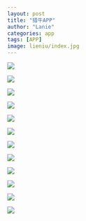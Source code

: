 ```yaml
---
layout: post
title: "猎牛APP"
author: "Lanie"
categories: app
tags: [APP]
image: lieniu/index.jpg
---
```

<img src="{{ site.github.url }}/assets/img/lieniu/1.jpg">
<p></p>
<img src="{{ site.github.url }}/assets/img/lieniu/2.jpg">
<p></p>
<img src="{{ site.github.url }}/assets/img/lieniu/3.jpg">
<p></p>
<img src="{{ site.github.url }}/assets/img/lieniu/4.jpg">
<p></p>
<img src="{{ site.github.url }}/assets/img/lieniu/5.jpg">
<p></p>
<img src="{{ site.github.url }}/assets/img/lieniu/6.jpg">
<p></p>
<img src="{{ site.github.url }}/assets/img/lieniu/7.jpg">
<p></p>
<img src="{{ site.github.url }}/assets/img/lieniu/8.jpg">
<p></p>
<img src="{{ site.github.url }}/assets/img/lieniu/9.jpg">
<p></p>
<img src="{{ site.github.url }}/assets/img/lieniu/anli_1.jpg">
<p></p>
<img src="{{ site.github.url }}/assets/img/lieniu/anli_2.jpg">
<p></p>
<img src="{{ site.github.url }}/assets/img/lieniu/anli_3.jpg">
<p></p>